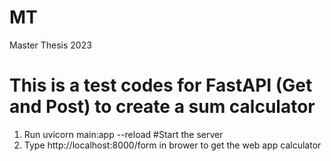# MT
Master Thesis 2023
# This is a test codes for FastAPI (Get and Post) to create a sum calculator

1) Run uvicorn main:app --reload #Start the server
2) Type http://localhost:8000/form in brower to get the web app calculator

